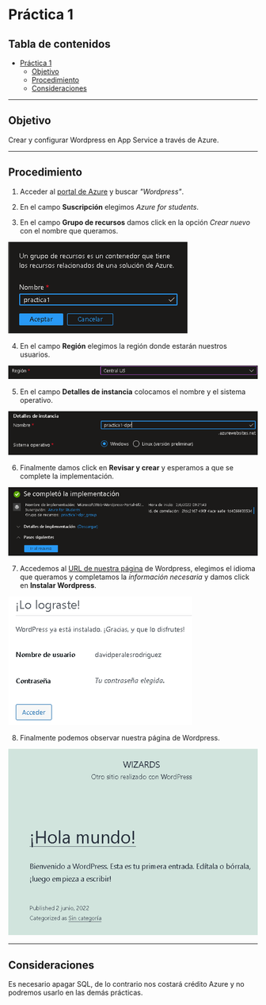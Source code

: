 # Práctica 1

## Tabla de contenidos
- [Práctica 1](#práctica-1)
  - [Objetivo](#objetivo)
  - [Procedimiento](#procedimiento)
  - [Consideraciones](#consideraciones)

---
## Objetivo
Crear y configurar Wordpress en App Service a través de Azure.

---
## Procedimiento

1. Acceder al [portal de Azure](portal.azure.com) y buscar _"Wordpress"_.

2. En el campo **Suscripción** elegimos _Azure for students_.

3. En el campo **Grupo de recursos**  damos click en la opción _Crear nuevo_ con el nombre que queramos.

![Grupo de recursos](https://github.com/DavePerales/Practica1_Wordpress/blob/main/01.png)

4. En el campo **Región** elegimos la región donde estarán nuestros usuarios.

![Región](https://github.com/DavePerales/Practica1_Wordpress/blob/main/02.png)


5. En el campo **Detalles de instancia** colocamos el nombre y el sistema operativo.

![Detalles de instancia](https://github.com/DavePerales/Practica1_Wordpress/blob/main/03.png)


6. Finalmente damos click en **Revisar y crear** y esperamos a que se complete la implementación. 

![Implementación completada](https://github.com/DavePerales/Practica1_Wordpress/blob/main/04.png)


7. Accedemos al [URL de nuestra página](practica1-dpr.azurewebsites.net) de Wordpress, elegimos el idioma que queramos y completamos la _información necesaria_ y damos click en **Instalar Wordpress**.

![Wordpress instalado](https://github.com/DavePerales/Practica1_Wordpress/blob/main/05.png)


8. Finalmente podemos observar nuestra página de Wordpress.

![Página Wordpress](https://github.com/DavePerales/Practica1_Wordpress/blob/main/06.png)



---

## Consideraciones
Es necesario apagar SQL, de lo contrario nos costará crédito Azure y no podremos usarlo en las demás prácticas.





